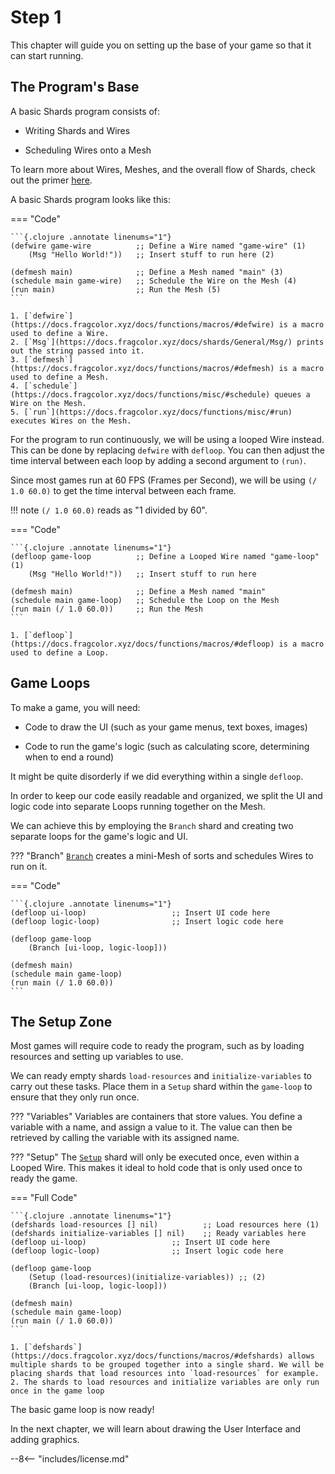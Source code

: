 # Step 1

This chapter will guide you on setting up the base of your game so that it can start running.

## The Program's Base

A basic Shards program consists of:

- Writing Shards and Wires

- Scheduling Wires onto a Mesh

To learn more about Wires, Meshes, and the overall flow of Shards, check out the primer [here](https://docs.fragcolor.xyz/learn/shards/).

A basic Shards program looks like this:

=== "Code"
    
    ```{.clojure .annotate linenums="1"}
    (defwire game-wire          ;; Define a Wire named "game-wire" (1)
        (Msg "Hello World!"))   ;; Insert stuff to run here (2)

    (defmesh main)              ;; Define a Mesh named "main" (3)
    (schedule main game-wire)   ;; Schedule the Wire on the Mesh (4)
    (run main)                  ;; Run the Mesh (5)
    ```

    1. [`defwire`](https://docs.fragcolor.xyz/docs/functions/macros/#defwire) is a macro used to define a Wire.
    2. [`Msg`](https://docs.fragcolor.xyz/docs/shards/General/Msg/) prints out the string passed into it.
    3. [`defmesh`](https://docs.fragcolor.xyz/docs/functions/macros/#defmesh) is a macro used to define a Mesh.
    4. [`schedule`](https://docs.fragcolor.xyz/docs/functions/misc/#schedule) queues a Wire on the Mesh.
    5. [`run`](https://docs.fragcolor.xyz/docs/functions/misc/#run) executes Wires on the Mesh.

For the program to run continuously, we will be using a looped Wire instead. This can be done by replacing `defwire` with `defloop`. You can then adjust the time interval between each loop by adding a second argument to `(run)`.

Since most games run at 60 FPS (Frames per Second), we will be using `(/ 1.0 60.0)`  to get the time interval between each frame.

!!! note
    `(/ 1.0 60.0)` reads as "1 divided by 60".

=== "Code"
    
    ```{.clojure .annotate linenums="1"}
    (defloop game-loop          ;; Define a Looped Wire named "game-loop" (1)
        (Msg "Hello World!"))   ;; Insert stuff to run here 

    (defmesh main)              ;; Define a Mesh named "main"
    (schedule main game-loop)   ;; Schedule the Loop on the Mesh
    (run main (/ 1.0 60.0))     ;; Run the Mesh
    ```

    1. [`defloop`](https://docs.fragcolor.xyz/docs/functions/macros/#defloop) is a macro used to define a Loop.

## Game Loops 

To make a game, you will need:

- Code to draw the UI (such as your game menus, text boxes, images)

- Code to run the game's logic (such as calculating score, determining when to end a round)

It might be quite disorderly if we did everything within a single `defloop`. 

In order to keep our code easily readable and organized, we split the UI and logic code into separate Loops running together on the Mesh. 

We can achieve this by employing the `Branch` shard and creating two separate loops for the game's logic and UI.

??? "Branch"
    [`Branch`](https://docs.fragcolor.xyz/docs/shards/General/Branch/) creates a mini-Mesh of sorts and schedules Wires to run on it.

=== "Code"
    
    ```{.clojure .annotate linenums="1"}
    (defloop ui-loop)                   ;; Insert UI code here
    (defloop logic-loop)                ;; Insert logic code here

    (defloop game-loop
        (Branch [ui-loop, logic-loop]))

    (defmesh main)
    (schedule main game-loop)
    (run main (/ 1.0 60.0))
    ```

## The Setup Zone

Most games will require code to ready the program, such as by loading resources and setting up variables to use. 

We can ready empty shards `load-resources` and `initialize-variables` to carry out these tasks. Place them in a `Setup` shard within the `game-loop` to ensure that they only run once.

??? "Variables"
    Variables are containers that store values. You define a variable with a name, and assign a value to it. The value can then be retrieved by calling the variable with its assigned name.

??? "Setup"
    The [`Setup`](https://docs.fragcolor.xyz/docs/shards/General/Once/) shard will only be executed once, even within a Looped Wire. This makes it ideal to hold code that is only used once to ready the game. 

=== "Full Code"
    
    ```{.clojure .annotate linenums="1"}
    (defshards load-resources [] nil)          ;; Load resources here (1)
    (defshards initialize-variables [] nil)    ;; Ready variables here
    (defloop ui-loop)                   ;; Insert UI code here
    (defloop logic-loop)                ;; Insert logic code here

    (defloop game-loop
        (Setup (load-resources)(initialize-variables)) ;; (2)
        (Branch [ui-loop, logic-loop]))

    (defmesh main)
    (schedule main game-loop)
    (run main (/ 1.0 60.0))
    ```

    1. [`defshards`](https://docs.fragcolor.xyz/docs/functions/macros/#defshards) allows multiple shards to be grouped together into a single shard. We will be placing shards that load resources into `load-resources` for example.
    2. The shards to load resources and initialize variables are only run once in the game loop

The basic game loop is now ready!

In the next chapter, we will learn about drawing the User Interface and adding graphics.

--8<-- "includes/license.md"
